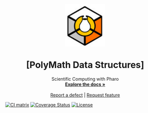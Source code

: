 <p align="center"><img alt="PolyMath" src="https://raw.githubusercontent.com/PolyMathOrg/PolyMath/master/assets/logos/logo.png" style="width: 25%; height: 25%">
<h1 align="center">[PolyMath Data Structures]</h1>
  <p align="center">
    Scientific Computing with Pharo
    <br>
    <a href="https://github.com/PolyMathOrg/PolyMath/wiki"><strong>Explore the docs »</strong></a>
    <br>
    <br>
    <a href="https://github.com/PolyMathOrg/PolyMath/issues/new?labels=Type%3A+Defect">Report a defect</a>
    |
    <a href="https://github.com/PolyMathOrg/PolyMath/issues/new?labels=Type%3A+Feature">Request feature</a>
  </p>
</p>

[![CI matrix](actions/workflows/test.yml/badge.svg)](actions/workflows/test.yml)
[![Coverage Status](https://coveralls.io/repos/github/PolyMathOrg/PolyMath-DataStructures/badge.svg?branch=master)](https://coveralls.io/github/PolyMathOrg/PolyMath-DataStructures?branch=master)
[![License](https://img.shields.io/badge/license-MIT-blue.svg)](https://raw.githubusercontent.com/PolyMathOrg/PolyMath-DataStructures/master/LICENSE)
